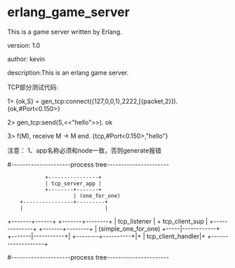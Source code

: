 # erlang_game_server
This is a game server written by Erlang.

version: 1.0

author: kevin

description:This is an erlang game server.


TCP部分测试代码:

1> {ok,S} = gen_tcp:connect({127,0,0,1},2222,[{packet,2}]).
	{ok,#Port<0.150>}

2> gen_tcp:send(S,<<"hello">>).
	ok

3> f(M), receive M -> M end.
	{tcp,#Port<0.150>,"hello"}


注意：
	1、app名称必须和node一致，否则generate报错

#---------------------process tree----------------------

				+----------------+
                | tcp_server_app |
                +--------+-------+
                         | (one_for_one)
        +----------------+---------+
        |                          |
+-------+------+           +-------+--------+
| tcp_listener |           + tcp_client_sup |
+--------------+           +-------+--------+
                                   | (simple_one_for_one)
                             +-----|------------+
                           +-------|-----------+|
                          +--------+----------+|+
                          | tcp_client_handler|+
                          +-------------------+

#---------------------process tree----------------------
